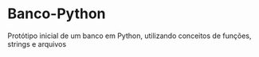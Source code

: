 # Banco-Python
Protótipo inicial de um banco em Python, utilizando conceitos de funções, strings e arquivos
